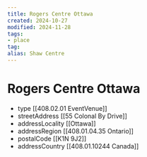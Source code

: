 ```yaml
---
title: Rogers Centre Ottawa
created: 2024-10-27
modified: 2024-11-28
tags:
- place
tag:
alias: Shaw Centre
---
```

# Rogers Centre Ottawa
- type [[408.02.01 EventVenue]]
- streetAddress [[55 Colonal By Drive]]
- addressLocality [[Ottawa]]
- addressRegion [[408.01.04.35 Ontario]]
- postalCode [[K1N 9J2]]
- addressCountry [[408.01.10244 Canada]]
